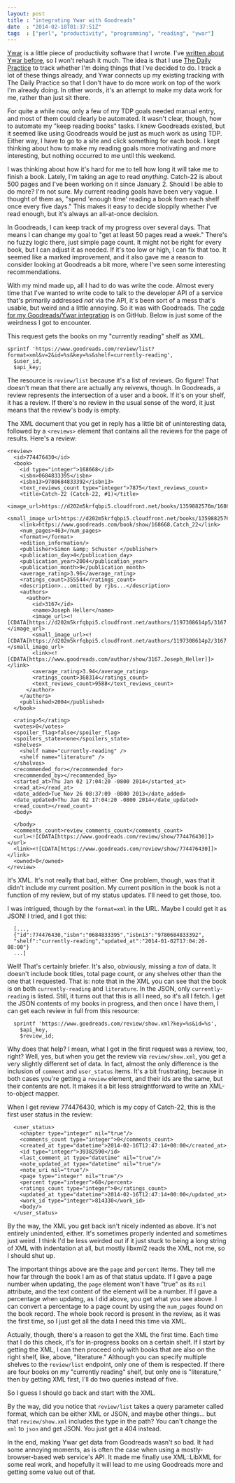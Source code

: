 ```yaml
---
layout: post
title : "integrating Ywar with Goodreads"
date  : "2014-02-18T01:37:51Z"
tags  : ["perl", "productivity", "programming", "reading", "ywar"]
---
```

[Ywar](https://github.com/rjbs/Ywar) is a little piece of productivity software
that I wrote.  I've [written about Ywar
before](http://rjbs.manxome.org/rubric/entries/tags/productivity), so I won't
rehash it much.  The idea is that I use [The Daily Practice](https://tdp.me/)
to track whether I'm doing things that I've decided to do.  I track a lot of
these things already, and Ywar connects up my existing tracking with The Daily
Practice so that I don't have to do more work on top of the work I'm already
doing.  In other words, it's an attempt to make my data work for me, rather
than just sit there.

For quite a while now, only a few of my TDP goals needed manual entry, and most
of them could clearly be automated.  It wasn't clear, though, how to automate
my "keep reading books" tasks.  I knew Goodreads existed, but it seemed like
using Goodreads would be just as much work as using TDP.  Either way, I have to
go to a site and click something for each book.  I kept thinking about how to
make my reading goals more motivating and more interesting, but nothing
occurred to me until this weekend.

I was thinking about how it's hard for me to tell how long it will take me to
finish a book.  Lately, I'm taking an age to read *anything*.  Catch-22 is
about 500 pages and I've been working on it since January 2.  Should I be able
to do more?  I'm not sure.  My current reading goals have been very vague.  I
thought of them as, "spend 'enough time' reading a book from each shelf once
every five days."  This makes it easy to decide sloppily whether I've read
enough, but it's always an all-at-once decision.

In Goodreads, I can keep track of my progress over several days.  That means I
can change my goal to "get at least 50 pages read a week."  There's no fuzzy
logic there, just simple page count.  It might not be right for every book, but
I can adjust it as needed.  If it's too low or high, I can fix that too.  It
seemed like a marked improvement, and it also gave me a reason to consider
looking at Goodreads a bit more, where I've seen some interesting
recommendations.

With my mind made up, all I had to do was write the code.  Almost every time
that I've wanted to write code to talk to the developer API of a service that's
primarily addressed *not* via the API, it's been sort of a mess that's usable,
but weird and a little annoying.  So it was with Goodreads.  The [code for my
Goodreads/Ywar
integration](https://github.com/rjbs/Ywar/blob/master/lib/Ywar/Observer/Goodreads.pm)
is on GitHub.  Below is just some of the weirdness I got to encounter.

This request gets the books on my "currently reading" shelf as XML.

    sprintf 'https://www.goodreads.com/review/list?format=xml&v=2&id=%s&key=%s&shelf=currently-reading',
      $user_id,
      $api_key;

The resource is `review/list` because it's a list of reviews.  Go figure!  That
doesn't mean that there are actually any reivews, though.  In Goodreads, a
review represents the intersection of a user and a book.  If it's on your
shelf, it has a review.  If there's no review in the usual sense of the word,
it just means that the review's body is empty.

The XML document that you get in reply has a little bit of uninteresting data,
followed by a `<reviews>` element that contains all the reviews for the page of
results.  Here's a review:

    <review>
      <id>774476430</id>
      <book>
        <id type="integer">168668</id>
        <isbn>0684833395</isbn>
        <isbn13>9780684833392</isbn13>
        <text_reviews_count type="integer">7875</text_reviews_count>
        <title>Catch-22 (Catch-22, #1)</title>
        <image_url>https://d202m5krfqbpi5.cloudfront.net/books/1359882576m/168668.jpg</image_url>
        <small_image_url>https://d202m5krfqbpi5.cloudfront.net/books/1359882576s/168668.jpg</small_image_url>
        <link>https://www.goodreads.com/book/show/168668.Catch_22</link>
        <num_pages>463</num_pages>
        <format></format>
        <edition_information/>
        <publisher>Simon &amp; Schuster </publisher>
        <publication_day>4</publication_day>
        <publication_year>2004</publication_year>
        <publication_month>9</publication_month>
        <average_rating>3.96</average_rating>
        <ratings_count>355544</ratings_count>
        <description>...omitted by rjbs...</description>
        <authors>
          <author>
            <id>3167</id>
            <name>Joseph Heller</name>
            <image_url><![CDATA[https://d202m5krfqbpi5.cloudfront.net/authors/1197308614p5/3167.jpg]]></image_url>
            <small_image_url><![CDATA[https://d202m5krfqbpi5.cloudfront.net/authors/1197308614p2/3167.jpg]]></small_image_url>
            <link><![CDATA[https://www.goodreads.com/author/show/3167.Joseph_Heller]]></link>
            <average_rating>3.94</average_rating>
            <ratings_count>368314</ratings_count>
            <text_reviews_count>9588</text_reviews_count>
          </author>
        </authors>
        <published>2004</published>
      </book>

      <rating>5</rating>
      <votes>0</votes>
      <spoiler_flag>false</spoiler_flag>
      <spoilers_state>none</spoilers_state>
      <shelves>
        <shelf name="currently-reading" />
        <shelf name="literature" />
      </shelves>
      <recommended_for></recommended_for>
      <recommended_by></recommended_by>
      <started_at>Thu Jan 02 17:04:20 -0800 2014</started_at>
      <read_at></read_at>
      <date_added>Tue Nov 26 08:37:09 -0800 2013</date_added>
      <date_updated>Thu Jan 02 17:04:20 -0800 2014</date_updated>
      <read_count></read_count>
      <body>

      </body>
      <comments_count>review_comments_count</comments_count>
      <url><![CDATA[https://www.goodreads.com/review/show/774476430]]></url>
      <link><![CDATA[https://www.goodreads.com/review/show/774476430]]></link>
      <owned>0</owned>
    </review>

It's XML.  It's not really that bad, either.  One problem, though, was that it
didn't include my current position.  My current position in the book is not a
function of my review, but of my status updates.  I'll need to get those, too.

I was intrigued, though by the `format=xml` in the URL.  Maybe I could get it
as JSON!  I tried, and I got this:

      [...,
      {"id":774476430,"isbn":"0684833395","isbn13":"9780684833392",
      "shelf":"currently-reading","updated_at":"2014-01-02T17:04:20-08:00"}
      ...]

Well!  That's certainly briefer.  It's also, obviously, missing a *ton* of
data.  It doesn't include book titles, total page count, or any shelves other
than the one that I requested.  That is: note that in the XML you can see that
the book is on both `currently-reading` and `literature`.  In the JSON, only
`currently-reading` is listed.  Still, it turns out that this is all I need, so
it's all I fetch.  I get the JSON contents of my books in progress, and then
once I have them, I can get each review in full from this resource:

      sprintf 'https://www.goodreads.com/review/show.xml?key=%s&id=%s',
        $api_key,
        $review_id;

Why does that help?  I mean, what I got in the first request was a review, too,
right?  Well, yes, but when you get the review via `review/show.xml`, you get a
very slightly different set of data.  In fact, almost the only difference is
the inclusion of `comment` and `user_status` items.  It's a bit frustrating,
because in both cases you're getting a `review` element, and their ids are the
same, but their contents are not.  It makes it a bit less straightforward to
write an XML-to-object mapper.

When I get review 774476430, which is my copy of Catch-22, this is the first
user status in the review:

      <user_status>
        <chapter type="integer" nil="true"/>
        <comments_count type="integer">0</comments_count>
        <created_at type="datetime">2014-02-16T12:47:14+00:00</created_at>
        <id type="integer">39382590</id>
        <last_comment_at type="datetime" nil="true"/>
        <note_updated_at type="datetime" nil="true"/>
        <note_uri nil="true"/>
        <page type="integer" nil="true"/>
        <percent type="integer">68</percent>
        <ratings_count type="integer">0</ratings_count>
        <updated_at type="datetime">2014-02-16T12:47:14+00:00</updated_at>
        <work_id type="integer">814330</work_id>
        <body/>
      </user_status>

By the way, the XML you get back isn't nicely indented as above.  It's not
entirely unindented, either.  It's sometimes properly indented and sometimes
just weird.  I think I'd be less weirded out if it just stuck to being a long
string of XML with indentation at all, but mostly libxml2 reads the XML, not
me, so I should shut up.

The important things above are the `page` and `percent` items.  They tell me
how far through the book I am as of that status update.  If I gave a page
number when updating, the `page` element won't have "true" as its `nil`
attribute, and the text content of the element will be a number.  If I gave a
percentage when updatng, as I did above, you get what you see above.  I can
convert a percentage to a page count by using the `num_pages` found on the book
record.  The whole book record is present in the review, as it was the first
time, so I just get all the data I need this time via XML.

Actually, though, there's a reason to get the XML the first time.  Each time
that I do this check, it's for in-progress books on a certain shelf.  If I
start by getting the XML, I can then proceed only with books that are also on
the right shelf, like, above, "literature."  Although you can specify multiple
shelves to the `review/list` endpoint, only one of them is respected.  If there
are four books on my "currently reading" shelf, but only one is "literature,"
then by getting XML first, I'll do two queries instead of five.

So I guess I should go back and start with the XML.

By the way, did you notice that `review/list` takes a query parameter called
format, which can be either XML or JSON, and maybe other things... but that
`review/show.xml` includes the type in the path?  You can't change the `xml` to
`json` and get JSON.  You just get a 404 instead.

In the end, making Ywar get data from Goodreads wasn't so bad.  It had some
annoying moments, as is often the case when using a mostly-browser-based web
service's API.  It made me finally use XML::LibXML for some real work, and
hopefully it will lead to me using Goodreads more and getting some value out of
that.

